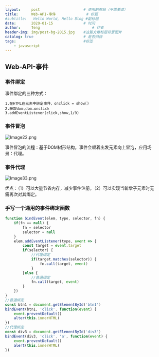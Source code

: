 ```yaml
---
layout:     post   				    # 使用的布局（不需要改）
title:      Web-API-事件				# 标题 
#subtitle:   Hello World, Hello Blog #副标题
date:       2020-01-15				# 时间
author:     Teng 						# 作者
header-img: img/post-bg-2015.jpg 	#这篇文章标题背景图片
catalog: true 						# 是否归档
tags:								#标签
    - javascript
---
```

## Web-API-事件
### 事件绑定

事件绑定的三种方式：

    1.在HTML在元素中绑定事件，onclick = show()
    2.获取dom,dom.onclick
    3.addEventListener(click,show,1/0)

### 事件冒泡

![Image22.png](https://i.loli.net/2020/02/28/LlTFDdcw4EPOM9x.png)

事件冒泡的流程：基于DOM树形结构，事件会顺着出发元素向上冒泡，应用场景：代理。

### 事件代理

![Image33.png](https://i.loli.net/2020/02/28/Yg7rGHcabPKuxES.png)

优点：（1）可以大量节省内存，减少事件注册。（2）可以实现当新增子元素时无需再次对其绑定。

### 手写一个通用的事件绑定函数
```js
function bindEvent(elem, type, selector, fn) {
    if(fn == null) {
        fn = selector
        selector = null
    }
    elem.addEventListener(type, event => {
        const target = event.target
        if(selector) {
            //代理绑定
            if(target.matches(selector)) {
                fn.call(target, event)
            }
        }else {
            //普通绑定
            fn.call(target, event)
        }
    })
}
//普通绑定
const btn1 = document.getElementById('btn1')
bindEvent(btn1, 'click', function(event) {
    event.preventDefault()
    alter(this.innerHTML)
})
//代理绑定
const div3 = document.getElementById('div3')
bindEvent(div3, 'click', 'a', function(event) {
    event.preventDefault()
    alert(this.innerHTML)
})
```

